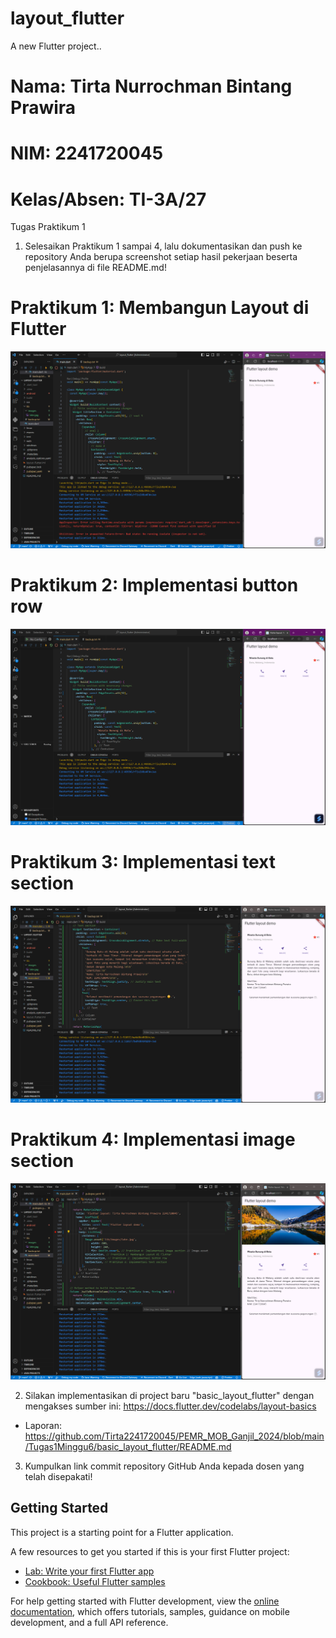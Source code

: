 # layout_flutter

A new Flutter project..

# Nama: Tirta Nurrochman Bintang Prawira
# NIM: 2241720045
# Kelas/Absen: TI-3A/27

Tugas Praktikum 1
1. Selesaikan Praktikum 1 sampai 4, lalu dokumentasikan dan push ke repository Anda berupa screenshot setiap hasil pekerjaan beserta penjelasannya di file README.md!

# Praktikum 1: Membangun Layout di Flutter
![Screenshot layout_flutter](images/01.png)

# Praktikum 2: Implementasi button row
![Screenshot layout_flutter](images/02.png)

# Praktikum 3: Implementasi text section
![Screenshot layout_flutter](images/03.png)

# Praktikum 4: Implementasi image section
![Screenshot layout_flutter](images/04.png)

2. Silakan implementasikan di project baru "basic_layout_flutter" dengan mengakses sumber ini: https://docs.flutter.dev/codelabs/layout-basics
- Laporan: https://github.com/Tirta2241720045/PEMR_MOB_Ganjil_2024/blob/main/Tugas1Minggu6/basic_layout_flutter/README.md  

3. Kumpulkan link commit repository GitHub Anda kepada dosen yang telah disepakati!

## Getting Started

This project is a starting point for a Flutter application.

A few resources to get you started if this is your first Flutter project:

- [Lab: Write your first Flutter app](https://docs.flutter.dev/get-started/codelab)
- [Cookbook: Useful Flutter samples](https://docs.flutter.dev/cookbook)

For help getting started with Flutter development, view the
[online documentation](https://docs.flutter.dev/), which offers tutorials,
samples, guidance on mobile development, and a full API reference.
